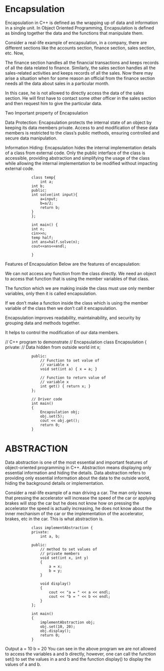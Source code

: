 # Encapsulation
Encapsulation in C++ is defined as the wrapping up of data and information in a single unit. In Object Oriented Programming, Encapsulation is defined as binding together the data and the functions that manipulate them.

Consider a real-life example of encapsulation, in a company, there are different sections like the accounts section, finance section, sales section, etc. Now,

The finance section handles all the financial transactions and keeps records of all the data related to finance.
Similarly, the sales section handles all the sales-related activities and keeps records of all the sales.
Now there may arise a situation when for some reason an official from the finance section needs all the data about sales in a particular month.

In this case, he is not allowed to directly access the data of the sales section. He will first have to contact some other officer in the sales section and then request him to give the particular data.


Two Important  property of Encapsulation 

Data Protection: Encapsulation protects the internal state of an object by keeping its data members private. Access to and modification of these data members is restricted to the class’s public methods, ensuring controlled and secure data manipulation.

Information Hiding: Encapsulation hides the internal implementation details of a class from external code. Only the public interface of the class is accessible, providing abstraction and simplifying the usage of the class while allowing the internal implementation to be modified without impacting external code.
                
                
                class temp{
                	int a;
                int b;
                public:
                int solve(int input){
                	a=input;
                	b=a/2;
                	return b;
                }
                };
                
                int main() {
                int n;
                cin>>n;
                temp half;
                int ans=half.solve(n);
                cout<<ans<<endl;
                	
                }


Features of Encapsulation
Below are the features of encapsulation:

We can not access any function from the class directly. We need an object to access that function that is using the member variables of that class. 

The function which we are making inside the class must use only member variables, only then it is called encapsulation.

If we don’t make a function inside the class which is using the member variable of the class then we don’t call it encapsulation.

Encapsulation improves readability, maintainability, and security by grouping data and methods together.

It helps to control the modification of our data members.


// C++ program to demonstrate
                // Encapsulation
                class Encapsulation {
                private:
                	// Data hidden from outside world
                	int x;
                
                public:
                	// Function to set value of
                	// variable x
                	void set(int a) { x = a; }
                
                	// Function to return value of
                	// variable x
                	int get() { return x; }
                };
                
                // Driver code
                int main()
                {
                	Encapsulation obj;
                	obj.set(5);
                	cout << obj.get();
                	return 0;
                }


# ABSTRACTION

Data abstraction is one of the most essential and important features of object-oriented programming in C++. Abstraction means displaying only essential information and hiding the details. Data abstraction refers to providing only essential information about the data to the outside world, hiding the background details or implementation. 

Consider a real-life example of a man driving a car. The man only knows that pressing the accelerator will increase the speed of the car or applying brakes will stop the car but he does not know how on pressing the accelerator the speed is actually increasing, he does not know about the inner mechanism of the car or the implementation of the accelerator, brakes, etc in the car. This is what abstraction is.
                
                class implementAbstraction {
                private:
                	int a, b;
                
                public:
                	// method to set values of
                	// private members
                	void set(int x, int y)
                	{
                		a = x;
                		b = y;
                	}
                
                	void display()
                	{
                		cout << "a = " << a << endl;
                		cout << "b = " << b << endl;
                	}
                };
                
                int main()
                {
                	implementAbstraction obj;
                	obj.set(10, 20);
                	obj.display();
                	return 0;
                }

Output
a = 10
b = 20
You can see in the above program we are not allowed to access the variables a and b directly, however, one can call the function set() to set the values in a and b and the function display() to display the values of a and b. 
